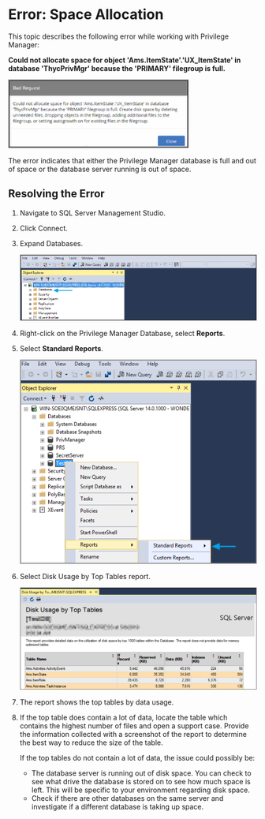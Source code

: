 [title]: # (Error: Space Allocation)
[tags]: # (database object)
[priority]: # (2)
# Error: Space Allocation

This topic describes the following error while working with Privilege Manager:

__Could not allocate space for object 'Ams.ItemState'.'UX_ItemState' in database 'ThycPrivMgr' because the 'PRIMARY' filegroup is full.__

![Error message displayed](images/allocation/error-msg-1.png)

The error indicates that either the Privilege Manager database is full and out of space or the database server running is out of space.

## Resolving the Error

1. Navigate to SQL Server Management Studio.
1. Click Connect.
1. Expand Databases.

   ![Expand the databases node](images/allocation/error-msg-2.png)
1. Right-click on the Privilege Manager Database, select __Reports__.
1. Select __Standard Reports__.

   ![Expand the databases node](images/allocation/error-msg-3.png)
1. Select Disk Usage by Top Tables report.

   ![Expand the databases node](images/allocation/error-msg-4.png)
1. The report shows the top tables by data usage.
1. If the top table does contain a lot of data, locate the table which contains the highest number of files and open a support case. Provide the information collected with a screenshot of the report to determine the best way to reduce the size of the table.

   If the top tables do not contain a lot of data, the issue could possibly be:

   * The database server is running out of disk space.
     You can check to see what drive the database is stored on to see how much space is left. This will be specific to your environment regarding disk space.
   * Check if there are other databases on the same server and investigate if a different database is taking up space.

